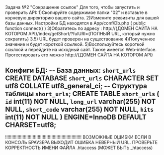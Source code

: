 Задача №2 "Сокращение ссылок"
Для того, чтобы запустить и проверить API:
1)Скопируйте содержимое папки "02" и вставьте в корневую директорию вашего сайта.
2)Измените реквизиты для вашей базы данных. Настройки БД находятся в App/conf/Db.php (  public function connect() )
3)Обратитесь по адресу : http://{ДОМЕН САЙТА НА КОТОРОМ API}/index/getShort/?fulURl={ПОЛНЫЙ URL, который нужно сократить}
3.5) URL будет проверен на существование
4)Полученное значение и будет короткой ссылкой.
5)Воспользуйтесь короткой ссылкой и перейдите на исходный сайт.
Также имеется Web-interface. Протестировать его можно http://{ДОМЕН САЙТА НА КОТОРОМ API}

Конфиги БД:
-- База данных: `short_urls`
CREATE DATABASE `short_urls` CHARACTER SET utf8 COLLATE utf8_general_ci;
-- Структура таблицы `short_urls`;
CREATE TABLE `short_urls` (
  `id` int(11) NOT NULL,
  `long_url` varchar(255) NOT NULL,
  `short_code` varchar(255) NOT NULL,
  `hits` int(11) NOT NULL
) ENGINE=InnoDB DEFAULT CHARSET=utf8;
--

!!!!!!!!!!!!!!!!!!!!!!!!!!!!!!!!!!!!!!!!!!!!!!!!!!!!!!!!!!!!! ВОЗМОЖНЫЕ ОШИБКИ
 ЕСЛИ В КОНСОЛЬ БРАУЗЕРА ВЫХОДИТ ОШИБКА НЕВЕРНЫЙ URL. ПРОВЕРЬТЕ КОРРЕКТНОСТЬ ИМЕНИ ФАЙЛА .htaccess (МОЖЕТ БЫТЬ _htaccess)
